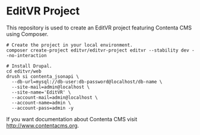 # EditVR Project

This repository is used to create an EditVR project featuring Contenta CMS using Composer.

```
# Create the project in your local environment.
composer create-project editvr/editvr-project editvr --stability dev --no-interaction

# Install Drupal.
cd editvr/web
drush si contenta_jsonapi \
  --db-url=mysql://db-user:db-password@localhost/db-name \
  --site-mail=admin@localhost \
  --site-name='EditVR' \
  --account-mail=admin@localhost \
  --account-name=admin \
  --account-pass=admin -y
```

If you want documentation about Contenta CMS visit http://www.contentacms.org.